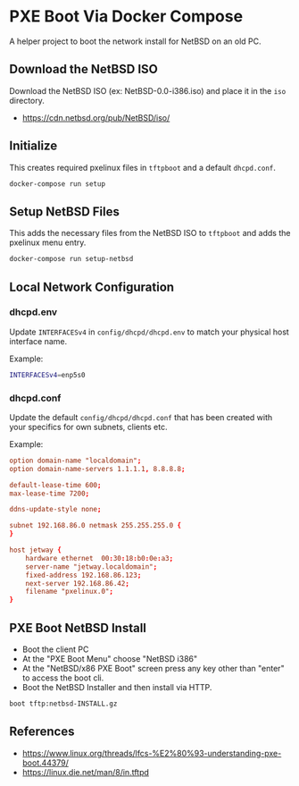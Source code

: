 # PXE Boot Via Docker Compose

A helper project to boot the network install for NetBSD on an old PC.

## Download the NetBSD ISO
Download the NetBSD ISO (ex: NetBSD-0.0-i386.iso) and place it in the `iso` directory.
- https://cdn.netbsd.org/pub/NetBSD/iso/

## Initialize
This creates required pxelinux files in `tftpboot` and a default `dhcpd.conf`.
```bash
docker-compose run setup
```

## Setup NetBSD Files
This adds the necessary files from the NetBSD ISO to `tftpboot` and adds the pxelinux menu entry.
```bash
docker-compose run setup-netbsd
```

## Local Network Configuration

### dhcpd.env
Update `INTERFACESv4` in `config/dhcpd/dhcpd.env` to match your physical host interface name.

Example:
```bash
INTERFACESv4=enp5s0
```

### dhcpd.conf
Update the default `config/dhcpd/dhcpd.conf` that has been created with your specifics for own subnets, clients etc.

Example:
```conf
option domain-name "localdomain";
option domain-name-servers 1.1.1.1, 8.8.8.8;

default-lease-time 600;
max-lease-time 7200;

ddns-update-style none;

subnet 192.168.86.0 netmask 255.255.255.0 {
}

host jetway {
    hardware ethernet  00:30:18:b0:0e:a3;
    server-name "jetway.localdomain";
    fixed-address 192.168.86.123;
    next-server 192.168.86.42;
    filename "pxelinux.0";
}
``` 

## PXE Boot NetBSD Install
- Boot the client PC
- At the "PXE Boot Menu" choose "NetBSD i386"
- At the "NetBSD/x86 PXE Boot" screen press any key other than "enter" to access the boot cli.
- Boot the NetBSD Installer and then install via HTTP.
```bash
boot tftp:netbsd-INSTALL.gz
```

## References
- https://www.linux.org/threads/lfcs-%E2%80%93-understanding-pxe-boot.44379/
- https://linux.die.net/man/8/in.tftpd
